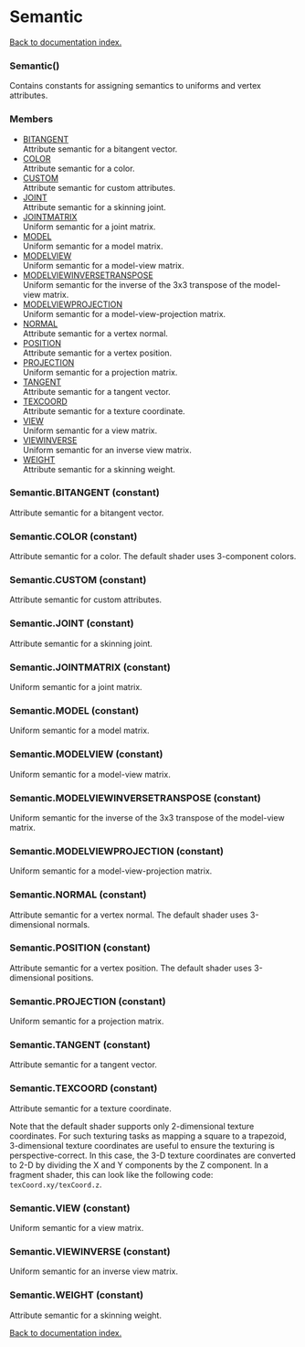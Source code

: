 # Semantic

[Back to documentation index.](index.md)

<a name='Semantic'></a>
### Semantic()

Contains constants for assigning semantics
to uniforms and vertex attributes.

### Members

* [BITANGENT](#Semantic.BITANGENT)<br>Attribute semantic for a bitangent vector.
* [COLOR](#Semantic.COLOR)<br>Attribute semantic for a color.
* [CUSTOM](#Semantic.CUSTOM)<br>Attribute semantic for custom attributes.
* [JOINT](#Semantic.JOINT)<br>Attribute semantic for a skinning joint.
* [JOINTMATRIX](#Semantic.JOINTMATRIX)<br>Uniform semantic for a joint matrix.
* [MODEL](#Semantic.MODEL)<br>Uniform semantic for a model matrix.
* [MODELVIEW](#Semantic.MODELVIEW)<br>Uniform semantic for a model-view matrix.
* [MODELVIEWINVERSETRANSPOSE](#Semantic.MODELVIEWINVERSETRANSPOSE)<br>Uniform semantic for the inverse of the 3x3 transpose of the model-view matrix.
* [MODELVIEWPROJECTION](#Semantic.MODELVIEWPROJECTION)<br>Uniform semantic for a model-view-projection matrix.
* [NORMAL](#Semantic.NORMAL)<br>Attribute semantic for a vertex normal.
* [POSITION](#Semantic.POSITION)<br>Attribute semantic for a vertex position.
* [PROJECTION](#Semantic.PROJECTION)<br>Uniform semantic for a projection matrix.
* [TANGENT](#Semantic.TANGENT)<br>Attribute semantic for a tangent vector.
* [TEXCOORD](#Semantic.TEXCOORD)<br>Attribute semantic for a texture coordinate.
* [VIEW](#Semantic.VIEW)<br>Uniform semantic for a view matrix.
* [VIEWINVERSE](#Semantic.VIEWINVERSE)<br>Uniform semantic for an inverse view matrix.
* [WEIGHT](#Semantic.WEIGHT)<br>Attribute semantic for a skinning weight.

<a name='Semantic.BITANGENT'></a>
### Semantic.BITANGENT (constant)

Attribute semantic for a bitangent vector.

<a name='Semantic.COLOR'></a>
### Semantic.COLOR (constant)

Attribute semantic for a color.
The default shader uses 3-component colors.

<a name='Semantic.CUSTOM'></a>
### Semantic.CUSTOM (constant)

Attribute semantic for custom attributes.

<a name='Semantic.JOINT'></a>
### Semantic.JOINT (constant)

Attribute semantic for a skinning joint.

<a name='Semantic.JOINTMATRIX'></a>
### Semantic.JOINTMATRIX (constant)

Uniform semantic for a joint matrix.

<a name='Semantic.MODEL'></a>
### Semantic.MODEL (constant)

Uniform semantic for a model matrix.

<a name='Semantic.MODELVIEW'></a>
### Semantic.MODELVIEW (constant)

Uniform semantic for a model-view matrix.

<a name='Semantic.MODELVIEWINVERSETRANSPOSE'></a>
### Semantic.MODELVIEWINVERSETRANSPOSE (constant)

Uniform semantic for the inverse of the 3x3 transpose of the model-view matrix.

<a name='Semantic.MODELVIEWPROJECTION'></a>
### Semantic.MODELVIEWPROJECTION (constant)

Uniform semantic for a model-view-projection matrix.

<a name='Semantic.NORMAL'></a>
### Semantic.NORMAL (constant)

Attribute semantic for a vertex normal.
The default shader uses 3-dimensional normals.

<a name='Semantic.POSITION'></a>
### Semantic.POSITION (constant)

Attribute semantic for a vertex position.
The default shader uses 3-dimensional positions.

<a name='Semantic.PROJECTION'></a>
### Semantic.PROJECTION (constant)

Uniform semantic for a projection matrix.

<a name='Semantic.TANGENT'></a>
### Semantic.TANGENT (constant)

Attribute semantic for a tangent vector.

<a name='Semantic.TEXCOORD'></a>
### Semantic.TEXCOORD (constant)

Attribute semantic for a texture coordinate.

Note that the default shader supports only 2-dimensional
texture coordinates. For such texturing tasks as mapping
a square to a trapezoid, 3-dimensional texture coordinates
are useful to ensure the texturing is perspective-correct.
In this case, the 3-D texture coordinates are converted
to 2-D by dividing the X and Y components by the Z component.
In a fragment shader, this can look like the following
code: <code>texCoord.xy/texCoord.z</code>.

<a name='Semantic.VIEW'></a>
### Semantic.VIEW (constant)

Uniform semantic for a view matrix.

<a name='Semantic.VIEWINVERSE'></a>
### Semantic.VIEWINVERSE (constant)

Uniform semantic for an inverse view matrix.

<a name='Semantic.WEIGHT'></a>
### Semantic.WEIGHT (constant)

Attribute semantic for a skinning weight.

[Back to documentation index.](index.md)

